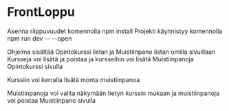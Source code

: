 # FrontLoppu
Asenna riippuvuudet komennolla npm install
Projekti käynnistyy komennolla npm run dev -- --open

Ohjelma sisältää Opintokurssi listan ja Muistiinpano listan omilla sivuillaan
Kursseja voi lisätä ja poistaa ja kursseihin voi lisätä Muistiinpanoja Opintokurssi sivulla

Kurssiin voi kerralla lisätä monta muistiinpanoa

Muistiinpanoja voi valita näkymään tietyn kurssin mukaan ja muistiinpanoja voi poistaa Muistiinpano sivulla

